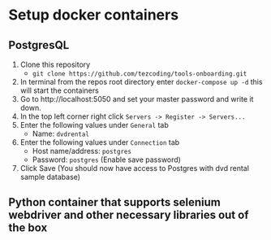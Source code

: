 # Setup docker containers

## PostgresQL
1. Clone this repository
    -  `git clone https://github.com/tezcoding/tools-onboarding.git`
2. In terminal from the repos root directory enter `docker-compose up -d` this will start the containers
3. Go to http://localhost:5050 and set your master password and write it down.
4. In the top left corner right click `Servers -> Register -> Servers...`
5. Enter the following values under `General` tab
    - Name: `dvdrental`
6. Enter the following values under `Connection` tab
    - Host name/address: `postgres`
    - Password: `postgres` (Enable save password)
7. Click Save (You should now have access to Postgres with dvd rental sample database)

## Python container that supports selenium webdriver and other necessary libraries out of the box
